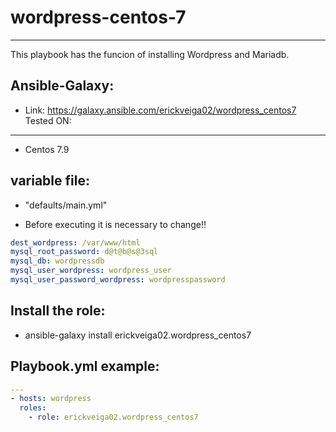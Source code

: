 # wordpress-centos-7
-------------

This playbook has the funcion of installing Wordpress and Mariadb.

Ansible-Galaxy:
------
- Link: https://galaxy.ansible.com/erickveiga02/wordpress_centos7
 Tested ON: 
--------
- Centos 7.9

variable file: 
--------
- "defaults/main.yml"

- Before executing it is necessary to change!!
```yaml
dest_wordpress: /var/www/html
mysql_root_password: d@t@b@s@3sql
mysql_db: wordpressdb
mysql_user_wordpress: wordpress_user
mysql_user_password_wordpress: wordpresspassword
```
Install the role:
-----

- ansible-galaxy install erickveiga02.wordpress_centos7

Playbook.yml example:
----
```yaml
---
- hosts: wordpress
  roles:
    - role: erickveiga02.wordpress_centos7
```
